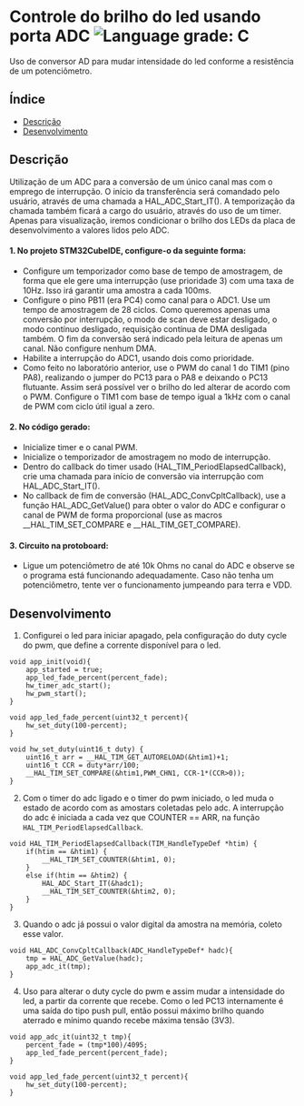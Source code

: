 # Controle do brilho do led usando porta ADC ![Language grade: C](https://img.shields.io/badge/language-C-blue)

Uso de conversor AD para mudar intensidade do led conforme a resistência de um potenciômetro.

## Índice 

* [Descrição](#descrição)
* [Desenvolvimento](#desenvolvimento)

## Descrição

Utilização de um ADC para a conversão de um único canal mas com o emprego de interrupção. O início da transferência será comandado pelo usuário, através de uma chamada a HAL_ADC_Start_IT(). A temporização da chamada também ficará a cargo do usuário, através do uso de um timer. Apenas para visualização, iremos condicionar o brilho dos LEDs da placa de desenvolvimento a valores lidos pelo ADC.

#### 1. No projeto STM32CubeIDE, configure-o da seguinte forma:
* Configure um temporizador como base de tempo de amostragem, de forma que ele gere
uma interrupção (use prioridade 3) com uma taxa de 10Hz. Isso irá garantir uma amostra
a cada 100ms.
* Configure o pino PB11 (era PC4) como canal para o ADC1. Use um tempo de amostragem de 28
ciclos. Como queremos apenas uma conversão por interrupção, o modo de scan deve estar
desligado, o modo contínuo desligado, requisição contínua de DMA desligada também. O
fim da conversão será indicado pela leitura de apenas um canal. Não configure nenhum
DMA.
* Habilite a interrupção do ADC1, usando dois como prioridade.
* Como feito no laboratório anterior, use o PWM do canal 1 do TIM1 (pino PA8), realizando
o jumper do PC13 para o PA8 e deixando o PC13 flutuante. Assim será possível ver o
brilho do led alterar de acordo com o PWM. Configure o TIM1 com base de tempo igual
a 1kHz com o canal de PWM com ciclo útil igual a zero.
 
#### 2. No código gerado:
* Inicialize timer e o canal PWM.
* Inicialize o temporizador de amostragem no modo de interrupção.
* Dentro do callback do timer usado (HAL_TIM_PeriodElapsedCallback), crie uma
chamada para início de conversão via interrupção com HAL_ADC_Start_IT().
* No callback de fim de conversão (HAL_ADC_ConvCpltCallback), use a função
HAL_ADC_GetValue() para obter o valor do ADC e configurar o canal de PWM de forma
proporcional (use as macros __HAL_TIM_SET_COMPARE e
__HAL_TIM_GET_COMPARE).
 
#### 3. Circuito na protoboard:
* Ligue um potenciômetro de até 10k Ohms no canal do ADC e observe se o programa está
funcionando adequadamente. Caso não tenha um potenciômetro, tente ver o funcionamento
jumpeando para terra e VDD.

## Desenvolvimento
1. Configurei o led para iniciar apagado, pela configuração do duty cycle do pwm, que define a corrente disponível para o led.
```
void app_init(void){
	app_started = true;
	app_led_fade_percent(percent_fade);
	hw_timer_adc_start();
	hw_pwm_start();
}
```
```
void app_led_fade_percent(uint32_t percent){
	hw_set_duty(100-percent);
}
```
```
void hw_set_duty(uint16_t duty) {
	uint16_t arr = __HAL_TIM_GET_AUTORELOAD(&htim1)+1;
	uint16_t CCR = duty*arr/100;
	__HAL_TIM_SET_COMPARE(&htim1,PWM_CHN1, CCR-1*(CCR>0));
}
```
2. Com o timer do adc ligado e o timer do pwm iniciado, o led muda o estado de acordo com as amostars coletadas pelo adc. A interrupção do adc é iniciada a cada vez que COUNTER == ARR, na função `HAL_TIM_PeriodElapsedCallback`.
```
void HAL_TIM_PeriodElapsedCallback(TIM_HandleTypeDef *htim) {
	if(htim == &htim1) {
		__HAL_TIM_SET_COUNTER(&htim1, 0);
	}
	else if(htim == &htim2)	{
		HAL_ADC_Start_IT(&hadc1);
		__HAL_TIM_SET_COUNTER(&htim2, 0);
	}
}
```
3. Quando o adc já possui o valor digital da amostra na memória, coleto esse valor.
```
void HAL_ADC_ConvCpltCallback(ADC_HandleTypeDef* hadc){
	tmp = HAL_ADC_GetValue(hadc);
	app_adc_it(tmp);
}
```
4. Uso para alterar o duty cycle do pwm e assim mudar a intensidade do led, a partir da corrente que recebe. Como o led PC13 internamente é uma saída do tipo push pull, então possui máximo brilho quando aterrado e mínimo quando recebe máxima tensão (3V3).
```
void app_adc_it(uint32_t tmp){
	percent_fade = (tmp*100)/4095;
	app_led_fade_percent(percent_fade);
}

void app_led_fade_percent(uint32_t percent){
	hw_set_duty(100-percent);
}
```
